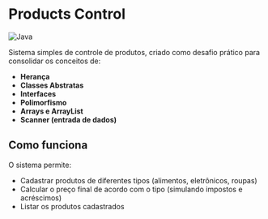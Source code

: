 # Products Control 

![Java](https://img.shields.io/badge/Java-ED8B00?style=for-the-badge&logo=java&logoColor=white)

Sistema simples de controle de produtos, criado como desafio prático para consolidar os conceitos de:

- **Herança**
- **Classes Abstratas**
- **Interfaces**
- **Polimorfismo**
- **Arrays e ArrayList**
- **Scanner (entrada de dados)**

##  Como funciona

O sistema permite:

- Cadastrar produtos de diferentes tipos (alimentos, eletrônicos, roupas)
- Calcular o preço final de acordo com o tipo (simulando impostos e acréscimos)
- Listar os produtos cadastrados

